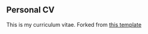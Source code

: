 ## Personal CV

This is my curriculum vitae. Forked from [this template](https://github.com/posquit0/Awesome-CV)
